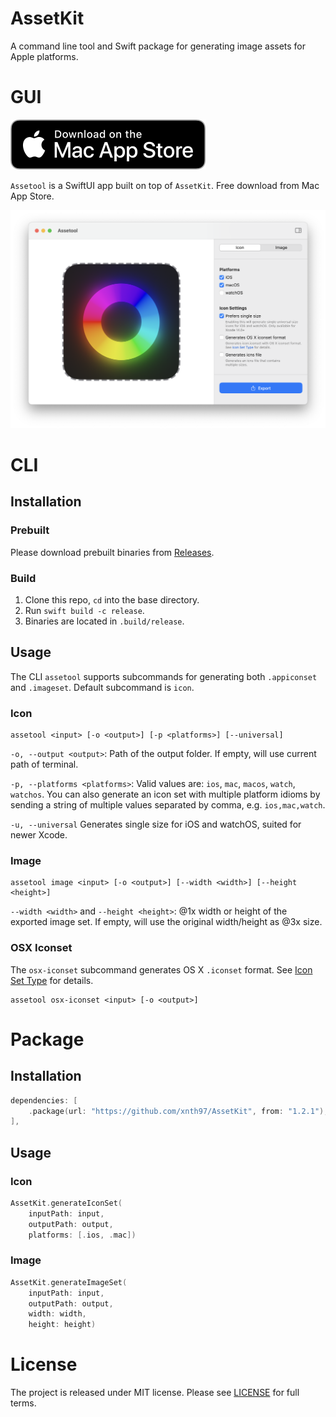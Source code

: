 # AssetKit

A command line tool and Swift package for generating image assets for Apple platforms.

# GUI

[![](/Images/badge.svg)](https://apps.apple.com/us/app/assetool/id1613455194?l=zh&mt=12)

`Assetool` is a SwiftUI app built on top of `AssetKit`. Free download from Mac App Store.

![](/Images/demo.png)

# CLI

## Installation

### Prebuilt

Please download prebuilt binaries from [Releases](https://github.com/xnth97/AssetKit/releases).

### Build

1. Clone this repo, `cd` into the base directory.
2. Run `swift build -c release`.
3. Binaries are located in `.build/release`.

## Usage

The CLI `assetool` supports subcommands for generating both `.appiconset` and `.imageset`. Default subcommand is `icon`.

### Icon

```
assetool <input> [-o <output>] [-p <platforms>] [--universal]
```

`-o, --output <output>`: Path of the output folder. If empty, will use current path of terminal.

`-p, --platforms <platforms>`: Valid values are: `ios`, `mac`, `macos`, `watch`, `watchos`. You can also generate an icon set with multiple platform idioms by sending a string of multiple values separated by comma, e.g. `ios,mac,watch`.

`-u, --universal` Generates single size for iOS and watchOS, suited for newer Xcode.

### Image

```
assetool image <input> [-o <output>] [--width <width>] [--height <height>]
```

`--width <width>` and `--height <height>`: @1x width or height of the exported image set. If empty, will use the original width/height as @3x size.

### OSX Iconset

The `osx-iconset` subcommand generates OS X `.iconset` format. See [Icon Set Type](https://developer.apple.com/library/archive/documentation/Xcode/Reference/xcode_ref-Asset_Catalog_Format/IconSetType.html) for details.

```
assetool osx-iconset <input> [-o <output>]
```

# Package

## Installation

```swift
dependencies: [
    .package(url: "https://github.com/xnth97/AssetKit", from: "1.2.1"),
],
```

## Usage

### Icon

```swift
AssetKit.generateIconSet(
    inputPath: input,
    outputPath: output,
    platforms: [.ios, .mac])
```

### Image

```swift
AssetKit.generateImageSet(
    inputPath: input,
    outputPath: output,
    width: width,
    height: height)
```

# License

The project is released under MIT license. Please see [LICENSE](LICENSE) for full terms.
